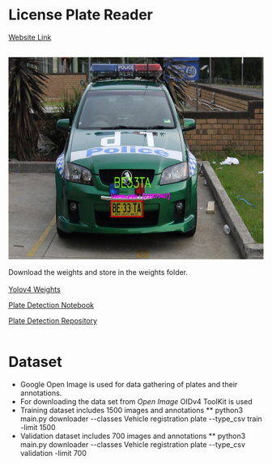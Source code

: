 # License Plate Reader
<a href="https://herokutrialopencv.herokuapp.com/">Website Link</a>
<br></br>

<div class="img-responsive">
<img src="https://github.com/sauravakolia/License_Plate_Reader/blob/main/static/detections/00c82d64185293a7.jpg" width="600" height="400">
</div>

Download the weights and store in the weights folder.
<br></br>
<a href="https://drive.google.com/file/d/1-3m0nYWJNWNuZSceAktTHWqJ2odQT1YI/view?usp=sharing">Yolov4 Weights</a>

<a href="https://colab.research.google.com/drive/1aJm4yzsulCxjVWUXOPEW0RAJ68MDbYHa?usp=sharing"> Plate Detection Notebook</a>

<a href="https://github.com/sauravakolia/License_Plate_Detector">Plate Detection Repository</a>
<br></br>

# Dataset
* Google Open Image is used for data gathering of plates and their annotations.
* For downloading the data set from <i>Open Image</i> OIDv4 ToolKit is used
* Training dataset includes 1500 images and annotations 
**  python3 main.py downloader --classes Vehicle registration plate --type_csv train -limit 1500
* Validation dataset includes 700 images and annotations 
** python3 main.py downloader --classes Vehicle registration plate --type_csv validation -limit 700
<br></br>

